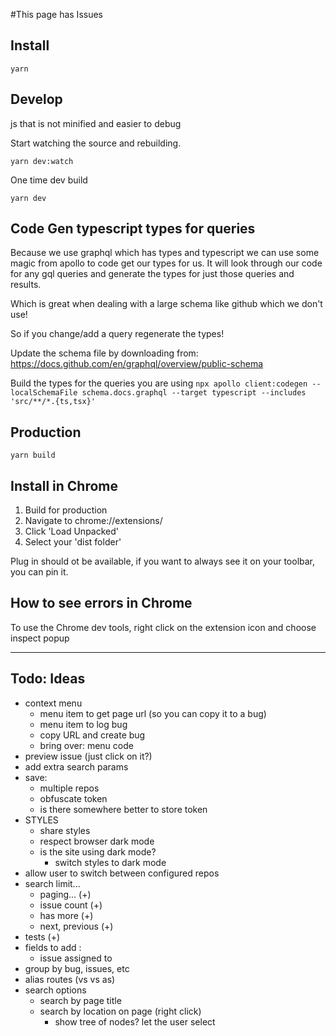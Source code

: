 #This page has Issues

## Install

`yarn`

## Develop

js that is not minified and easier to debug

Start watching the source and rebuilding.

`yarn dev:watch`

One time dev build

`yarn dev`

## Code Gen typescript types for queries

Because we use graphql which has types and typescript we can use some magic from apollo to code get our types for us. It
will look through our code for any gql queries and generate the types for just those queries and results.

Which is great when dealing with a large schema like github which we don't use!

So if you change/add a query regenerate the types!

Update the schema file by downloading from:
https://docs.github.com/en/graphql/overview/public-schema

Build the types for the queries you are using
`npx apollo client:codegen --localSchemaFile schema.docs.graphql --target typescript --includes 'src/**/*.{ts,tsx}'`

## Production

`yarn build`

## Install in Chrome

1. Build for production
2. Navigate to chrome://extensions/
3. Click 'Load Unpacked'
4. Select your 'dist folder'

Plug in should ot be available, if you want to always see it on your toolbar, you can pin it.

## How to see errors in Chrome
To use the Chrome dev tools, right click on the extension icon and choose inspect popup

-----

## Todo: Ideas

- context menu
  - menu item to get page url (so you can copy it to a bug)
  - menu item to log bug
  - copy URL and create bug
  - bring over: menu code
- preview issue  (just click on it?)
- add extra search params
- save:
  - multiple repos
  - obfuscate token
  - is there somewhere better to store token
- STYLES
  - share styles
  - respect browser dark mode
  - is the site using dark mode?
    - switch styles to dark mode
- allow user to switch between configured repos
- search limit...
  - paging... (+)
  - issue count (+)
  - has more (+)
  - next, previous (+)
- tests (+)
- fields to add :
  * issue assigned to
- group by bug, issues, etc
- alias routes (vs vs as)
- search options
    - search by page title
    - search by location on page (right click)
      - show tree of nodes? let the user select
